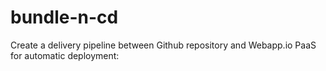 # bundle-n-cd
Create a delivery pipeline between Github repository and Webapp.io PaaS for automatic deployment:

